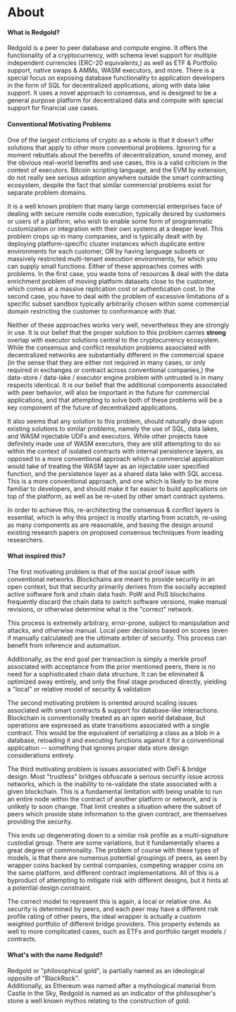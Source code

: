 # About

#### What is Redgold?

Redgold is a peer to peer database and compute engine. It offers the functionality of a cryptocurrency, with schema 
level support for multiple independent currencies (ERC-20 equivalents,) as well as ETF & Portfolio support, native 
swaps & AMMs, WASM executors, and more. There is a special focus on exposing database functionality to application 
developers in the form of SQL for decentralized applications, along with data lake support. It uses a novel 
approach to consensus, and is designed to be a general purpose platform for decentralized data and compute with 
special support for financial use cases.

#### Conventional Motivating Problems

One of the largest criticisms of crypto as a whole is that it doesn't offer solutions that apply to other more 
conventional problems. Ignoring for a moment rebuttals about the benefits of decentralization, sound money, and the 
obvious real-world benefits and use cases, this is a valid criticism in the context of executors. Bitcoin scripting 
language, and the EVM by extension, do not really see serious adoption anywhere outside the smart contracting 
ecosystem, despite the fact that similar commercial problems exist for separate problem domains. 

It is a well known problem that many large commercial enterprises face of dealing with secure remote code execution, 
typically desired by customers or users of a platform, who wish to enable some form of programmatic customization or 
integration with their own systems at a deeper level. This problem crops up in many companies, and is typically dealt 
with by deploying platform-specific cluster instances which duplicate entire environments for each customer, OR by 
having language subsets or massively restricted multi-tenant execution environments, for which you can supply small 
functions. Either of these approaches comes with problems. In the first case, you waste tons of resources & deal with 
the data enrichment problem of moving platform datasets close to the customer, which comes at a massive replication 
cost or authentication cost. In the second case, you have to deal with the problem of excessive limitations of a 
specific subset sandbox typically arbitrarily chosen within some commercial domain restricting the customer to 
conformance with that.

Neither of these approaches works very well, nevertheless they are strongly in use. It is our belief that the proper 
solution to this problem carries **strong** overlap with executor solutions central to the cryptocurrency ecosystem. 
While the consensus and conflict resolution problems associated with decentralized networks are substantially 
different in the commercial space (in the sense that they are either not required in many cases, or only required 
in exchanges or contract across conventional companies,) the data-store / data-lake / executor engine problem with 
untrusted is in many respects identical. It is our belief that the additional components associated with peer 
behavior, will also be important in the future for commercial applications, and that attempting to solve both of 
these problems will be a key component of the future of decentralized applications.

It also seems that any solution to this problem, should naturally draw upon existing solutions to similar problems, 
namely the use of SQL, data lakes, and WASM injectable UDFs and executors. While other projects have definitely 
made use of WASM executors, they are still attempting to do so within the context of isolated contracts with internal 
persistence layers, as opposed to a more conventional approach which a commercial application would take of treating 
the WASM layer as an injectable user specified function, and the persistence layer as a shared data lake with 
SQL access. This is a more conventional approach, and one which is likely to be more familiar to developers, and 
should make it far easier to build applications on top of the platform, as well as be re-used by other smart contract 
systems.

In order to achieve this, re-architecting the consensus & conflict layers is essential, which is why this project 
is mostly starting from scratch, re-using as many components as are reasonable, and basing the design around 
existing research papers on proposed consensus techniques from leading researchers.

#### What inspired this?

The first motivating problem is that of the social proof issue with conventional networks. Blockchains are meant to 
provide security in an open context, but that security primarily derives from the socially accepted active software 
fork and chain data hash. PoW and PoS blockchains frequently discard the chain data to switch software versions, 
make manual revisions, or otherwise determine what is the "correct" network.

This process is extremely arbitrary, error-prone, subject to manipulation and attacks, and otherwise manual. 
Local peer decisions based on scores (even if manually calculated) are the ultimate arbiter of security. 
This process can benefit from inference and automation.

Additionally, as the end goal per transaction is simply a merkle proof associated with acceptance from 
the prior mentioned peers, there is no need for a sophisticated chain data structure. It can be eliminated 
& optimized away entirely, and only the final stage produced directly, yielding a "local" or relative 
model of security & validation

The second motivating problem is oriented around scaling issues associated with smart contracts & support 
for database-like interactions. Blockchain is conventionally treated as an open world database, but operations 
are expressed as state transitions associated with a single contract. This would be the equivalent of 
serializing a class as a blob in a database, reloading it and executing functions against it for a 
conventional application -- something that ignores proper data store design considerations entirely.

The third motivating problem is issues associated with DeFi & bridge design. Most "trustless" bridges 
obfuscate a serious security issue across networks, which is the inability to re-validate the state associated 
with a given blockchain. This is a fundamental limitation with being unable to run an entire node within the 
contract of another platform or network, and is unlikely to soon change. That limit creates a situation where 
the subset of peers which provide state information to the given contract, are themselves providing the security.

This ends up degenerating down to a similar risk profile as a multi-signature custodial group. There are some 
variations, but it fundamentally shares a great degree of commonality. The problem of course with these types of 
models, is that there are numerous potential groupings of peers, as seen by wrapper coins backed by central 
companies, competing wrapper coins on the same platform, and different contract implementations. All of this is 
a byproduct of attempting to mitigate risk with different designs, but it hints at a potential design constraint.

The correct model to represent this is again, a local or relative one. As security is determined by peers, and 
each peer may have a different risk profile rating of other peers, the ideal wrapper is actually a custom weighted 
portfolio of different bridge providers. This property extends as well to more complicated cases, such as ETFs and 
portfolio target models / contracts.

#### What's with the name Redgold?

Redgold or "philosophical gold", is partially named as an ideological opposite of "BlackRock".  
Additionally, as Ethereum was named after a mythological material from Castle in the Sky, Redgold is named as an indicator of the philosopher's stone a well known mythos relating to the construction of gold.
